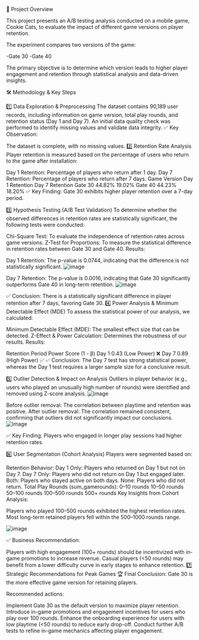 📌 Project Overview

This project presents an A/B testing analysis conducted on a mobile game, Cookie Cats, to evaluate the impact of different game versions on player retention.

The experiment compares two versions of the game:

-Gate 30
-Gate 40

The primary objective is to determine which version leads to higher player engagement and retention through statistical analysis and data-driven insights.

🛠 Methodology & Key Steps

1️⃣ Data Exploration & Preprocessing
The dataset contains 90,189 user records, including information on game version, total play rounds, and retention status (Day 1 and Day 7).
An initial data quality check was performed to identify missing values and validate data integrity.
✅ Key Observation:

The dataset is complete, with no missing values.
2️⃣ Retention Rate Analysis
Player retention is measured based on the percentage of users who return to the game after installation:

Day 1 Retention: Percentage of players who return after 1 day.
Day 7 Retention: Percentage of players who return after 7 days.
Game Version	Day 1 Retention	Day 7 Retention
Gate 30	44.82%	19.02%
Gate 40	44.23%	18.20%
✅ Key Finding: Gate 30 exhibits higher player retention over a 7-day period.

3️⃣ Hypothesis Testing (A/B Test Validation)
To determine whether the observed differences in retention rates are statistically significant, the following tests were conducted:

Chi-Square Test: To evaluate the independence of retention rates across game versions.
Z-Test for Proportions: To measure the statistical difference in retention rates between Gate 30 and Gate 40.
Results:

Day 1 Retention: The p-value is 0.0744, indicating that the difference is not statistically significant.
![image](https://github.com/user-attachments/assets/cb5eade7-0c89-4430-bdb5-5f7e44b29f07)

Day 7 Retention: The p-value is 0.0016, indicating that Gate 30 significantly outperforms Gate 40 in long-term retention.
![image](https://github.com/user-attachments/assets/3c80a9ef-15ec-49fa-9c23-be6e13a81cab)

✅ Conclusion: There is a statistically significant difference in player retention after 7 days, favoring Gate 30.
4️⃣ Power Analysis & Minimum Detectable Effect (MDE)
To assess the statistical power of our analysis, we calculated:

Minimum Detectable Effect (MDE): The smallest effect size that can be detected.
Z-Effect & Power Calculation: Determines the robustness of our results.
Results:

Retention Period	Power Score (1 - β)
Day 1	0.43 (Low Power) ❌
Day 7	0.89 (High Power) ✅
✅ Conclusion: The Day 7 test has strong statistical power, whereas the Day 1 test requires a larger sample size for a conclusive result.

5️⃣ Outlier Detection & Impact on Analysis
Outliers in player behavior (e.g., users who played an unusually high number of rounds) were identified and removed using Z-score analysis.
![image](https://github.com/user-attachments/assets/80c5de2c-9480-4bad-ab01-60b5476d36c8)

Before outlier removal: The correlation between playtime and retention was positive.
After outlier removal: The correlation remained consistent, confirming that outliers did not significantly impact our conclusions.
![image](https://github.com/user-attachments/assets/0e05133b-96f1-4d56-8e51-23896e1e0707)

✅ Key Finding: Players who engaged in longer play sessions had higher retention rates.

6️⃣ User Segmentation (Cohort Analysis)
Players were segmented based on:

Retention Behavior:
Day 1 Only: Players who returned on Day 1 but not on Day 7.
Day 7 Only: Players who did not return on Day 1 but engaged later.
Both: Players who stayed active on both days.
None: Players who did not return.
Total Play Rounds (sum_gamerounds):
0–10 rounds
10–50 rounds
50–100 rounds
100–500 rounds
500+ rounds
Key Insights from Cohort Analysis:


Players who played 100–500 rounds exhibited the highest retention rates.
Most long-term retained players fell within the 500–1000 rounds range.

![image](https://github.com/user-attachments/assets/124d1cb7-93a1-4083-bc77-5b5f24cd626d)


✅ Business Recommendation:

Players with high engagement (100+ rounds) should be incentivized with in-game promotions to increase revenue.
Casual players (<50 rounds) may benefit from a lower difficulty curve in early stages to enhance retention.
7️⃣ Strategic Recommendations for Peak Games
🏆 Final Conclusion: Gate 30 is the more effective game version for retaining players.

Recommended actions:

Implement Gate 30 as the default version to maximize player retention.
Introduce in-game promotions and engagement incentives for users who play over 100 rounds.
Enhance the onboarding experience for users with low playtime (<50 rounds) to reduce early drop-off.
Conduct further A/B tests to refine in-game mechanics affecting player engagement.
